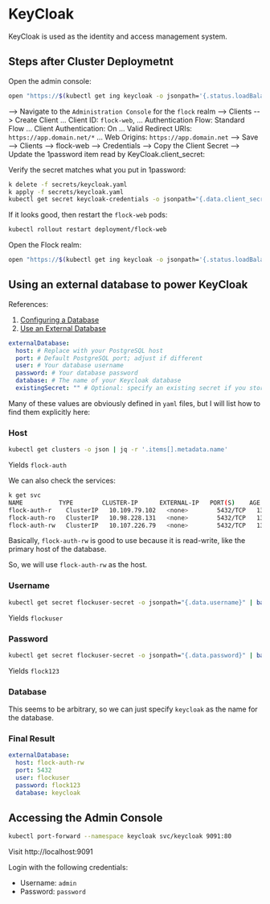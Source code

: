 # KeyCloak

KeyCloak is used as the identity and access management system.

## Steps after Cluster Deploymetnt

Open the admin console:

```bash
open "https://$(kubectl get ing keycloak -o jsonpath='{.status.loadBalancer.ingress[0].hostname}')"
```

--> Navigate to the `Administration Console` for the `flock` realm 
--> Clients 
--> Create Client
  ... Client ID: `flock-web`, 
  ... Authentication Flow: Standard Flow 
  ... Client Authentication: On
  ... Valid Redirect URIs: `https://app.domain.net/*`
  ... Web Origins: `https://app.domain.net`
--> Save
--> Clients
--> flock-web
--> Credentials
--> Copy the Client Secret
--> Update the 1password item read by KeyCloak.client_secret:

Verify the secret matches what you put in 1password:

```bash
k delete -f secrets/keycloak.yaml
k apply -f secrets/keycloak.yaml
kubectl get secret keycloak-credentials -o jsonpath="{.data.client_secret}" | base64 --decode
```

If it looks good, then restart the `flock-web` pods:

```bash
kubectl rollout restart deployment/flock-web
```

Open the Flock realm:

```bash
open "https://$(kubectl get ing keycloak -o jsonpath='{.status.loadBalancer.ingress[0].hostname}')/realms/flock/account/"
```

## Using an external database to power KeyCloak

References:

1. [Configuring a Database](https://www.keycloak.org/server/db#_configuring_a_database)
2. [Use an External Database](https://github.com/bitnami/charts/tree/main/bitnami/keycloak/#use-an-external-database)

```yaml
externalDatabase:
  host: # Replace with your PostgreSQL host
  port: # Default PostgreSQL port; adjust if different
  user: # Your database username
  password: # Your database password
  database: # The name of your Keycloak database
  existingSecret: "" # Optional: specify an existing secret if you store credentials securely
```

Many of these values are obviously defined in `yaml` files, but I will list how to find them explicitly here:

### Host

```bash
kubectl get clusters -o json | jq -r '.items[].metadata.name'
```

Yields `flock-auth`

We can also check the services:

```bash
k get svc
NAME          TYPE        CLUSTER-IP      EXTERNAL-IP   PORT(S)    AGE
flock-auth-r    ClusterIP   10.109.79.102   <none>        5432/TCP   13m
flock-auth-ro   ClusterIP   10.98.228.131   <none>        5432/TCP   13m
flock-auth-rw   ClusterIP   10.107.226.79   <none>        5432/TCP   13m
```

Basically, `flock-auth-rw` is good to use because it is read-write, like the primary host of the database.

So, we will use `flock-auth-rw` as the host.

### Username

```bash
kubectl get secret flockuser-secret -o jsonpath="{.data.username}" | base64 --decode
```

Yields `flockuser`

### Password

```bash
kubectl get secret flockuser-secret -o jsonpath="{.data.password}" | base64 --decode
```

Yields `flock123`

### Database

This seems to be arbitrary, so we can just specify `keycloak` as the name for the database.

### Final Result

```yaml
externalDatabase:
  host: flock-auth-rw
  port: 5432
  user: flockuser
  password: flock123
  database: keycloak
```

## Accessing the Admin Console

```bash
kubectl port-forward --namespace keycloak svc/keycloak 9091:80
```

Visit http://localhost:9091

Login with the following credentials:

- Username: `admin`
- Password: `password`

